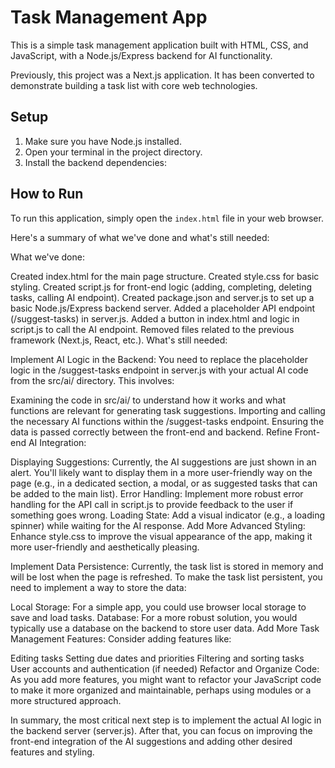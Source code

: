 # Task Management App

This is a simple task management application built with HTML, CSS, and JavaScript, with a Node.js/Express backend for AI functionality.

Previously, this project was a Next.js application. It has been converted to demonstrate building a task list with core web technologies.

## Setup

1. Make sure you have Node.js installed.
2. Open your terminal in the project directory.
3. Install the backend dependencies:


## How to Run

To run this application, simply open the `index.html` file in your web browser.


Here's a summary of what we've done and what's still needed:

What we've done:

Created index.html for the main page structure.
Created style.css for basic styling.
Created script.js for front-end logic (adding, completing, deleting tasks, calling AI endpoint).
Created package.json and server.js to set up a basic Node.js/Express backend server.
Added a placeholder API endpoint (/suggest-tasks) in server.js.
Added a button in index.html and logic in script.js to call the AI endpoint.
Removed files related to the previous framework (Next.js, React, etc.).
What's still needed:

Implement AI Logic in the Backend: You need to replace the placeholder logic in the /suggest-tasks endpoint in server.js with your actual AI code from the src/ai/ directory. This involves:

Examining the code in src/ai/ to understand how it works and what functions are relevant for generating task suggestions.
Importing and calling the necessary AI functions within the /suggest-tasks endpoint.
Ensuring the data is passed correctly between the front-end and backend.
Refine Front-end AI Integration:

Displaying Suggestions: Currently, the AI suggestions are just shown in an alert. You'll likely want to display them in a more user-friendly way on the page (e.g., in a dedicated section, a modal, or as suggested tasks that can be added to the main list).
Error Handling: Implement more robust error handling for the API call in script.js to provide feedback to the user if something goes wrong.
Loading State: Add a visual indicator (e.g., a loading spinner) while waiting for the AI response.
Add More Advanced Styling: Enhance style.css to improve the visual appearance of the app, making it more user-friendly and aesthetically pleasing.

Implement Data Persistence: Currently, the task list is stored in memory and will be lost when the page is refreshed. To make the task list persistent, you need to implement a way to store the data:

Local Storage: For a simple app, you could use browser local storage to save and load tasks.
Database: For a more robust solution, you would typically use a database on the backend to store user data.
Add More Task Management Features: Consider adding features like:

Editing tasks
Setting due dates and priorities
Filtering and sorting tasks
User accounts and authentication (if needed)
Refactor and Organize Code: As you add more features, you might want to refactor your JavaScript code to make it more organized and maintainable, perhaps using modules or a more structured approach.

In summary, the most critical next step is to implement the actual AI logic in the backend server (server.js). After that, you can focus on improving the front-end integration of the AI suggestions and adding other desired features and styling.